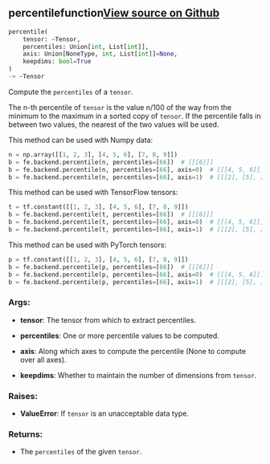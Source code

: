 ## percentile<span class="tag">function</span><a class="sourcelink" href=https://github.com/fastestimator/fastestimator/blob/r1.0/fastestimator/backend/percentile.py/#L27-L113>View source on Github</a>
```python
percentile(
	tensor: ~Tensor,
	percentiles: Union[int, List[int]],
	axis: Union[NoneType, int, List[int]]=None,
	keepdims: bool=True
)
-> ~Tensor
```
Compute the `percentiles` of a `tensor`.

The n-th percentile of `tensor` is the value n/100 of the way from the minimum to the maximum in a sorted copy of
`tensor`. If the percentile falls in between two values, the nearest of the two values will be used.

This method can be used with Numpy data:
```python
n = np.array([[1, 2, 3], [4, 5, 6], [7, 8, 9]])
b = fe.backend.percentile(n, percentiles=[66])  # [[[6]]]
b = fe.backend.percentile(n, percentiles=[66], axis=0)  # [[[4, 5, 6]]]
b = fe.backend.percentile(n, percentiles=[66], axis=1)  # [[[2], [5], [8]]]
```

This method can be used with TensorFlow tensors:
```python
t = tf.constant([[1, 2, 3], [4, 5, 6], [7, 8, 9]])
b = fe.backend.percentile(t, percentiles=[66])  # [[[6]]]
b = fe.backend.percentile(t, percentiles=[66], axis=0)  # [[[4, 5, 6]]]
b = fe.backend.percentile(t, percentiles=[66], axis=1)  # [[[2], [5], [8]]]
```

This method can be used with PyTorch tensors:
```python
p = tf.constant([[1, 2, 3], [4, 5, 6], [7, 8, 9]])
b = fe.backend.percentile(p, percentiles=[66])  # [[[6]]]
b = fe.backend.percentile(p, percentiles=[66], axis=0)  # [[[4, 5, 6]]]
b = fe.backend.percentile(p, percentiles=[66], axis=1)  # [[[2], [5], [8]]]
```


<h3>Args:</h3>


* **tensor**: The tensor from which to extract percentiles.

* **percentiles**: One or more percentile values to be computed.

* **axis**: Along which axes to compute the percentile (None to compute over all axes).

* **keepdims**: Whether to maintain the number of dimensions from `tensor`. 

<h3>Raises:</h3>


* **ValueError**: If `tensor` is an unacceptable data type.

<h3>Returns:</h3>

<ul class="return-block"><li>    The <code>percentiles</code> of the given <code>tensor</code>.

</li></ul>

